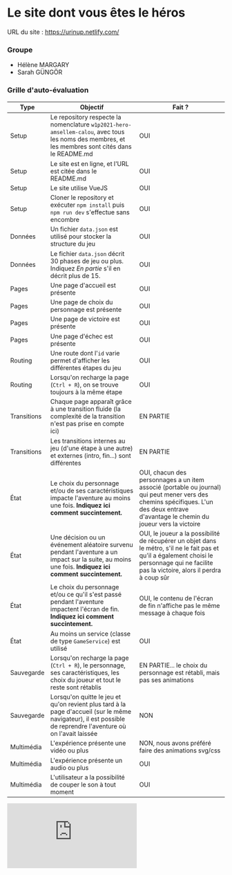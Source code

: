 # Le site dont vous êtes le héros

URL du site : https://urinup.netlify.com/

### Groupe

- Hélène MARGARY
- Sarah GÜNGÖR

### Grille d'auto-évaluation

| Type  | Objectif | Fait ? | 
| ----- | -------- | ------ |
| Setup | Le repository respecte la nomenclature `w1p2021-hero-amsellem-calou`, avec tous les noms des membres, et les membres sont cités dans le README.md | OUI |
| Setup | Le site est en ligne, et l'URL est citée dans le README.md | OUI |
| Setup | Le site utilise VueJS | OUI |
| Setup | Cloner le repository et exécuter `npm install` puis `npm run dev` s'effectue sans encombre | OUI |
| Données | Un fichier `data.json` est utilisé pour stocker la structure du jeu | OUI |
| Données | Le fichier `data.json` décrit 30 phases de jeu ou plus. Indiquez *En partie* s'il en décrit plus de 15. | OUI |
| Pages | Une page d'accueil est présente | OUI |
| Pages | Une page de choix du personnage est présente | OUI |
| Pages | Une page de victoire est présente | OUI |
| Pages | Une page d'échec est présente | OUI |
| Routing | Une route dont l'`id` varie permet d'afficher les différentes étapes du jeu | OUI |
| Routing | Lorsqu'on recharge la page (`Ctrl + R`), on se trouve toujours à la même étape | OUI |
| Transitions | Chaque page apparaît grâce à une transition fluide (la complexité de la transition n'est pas prise en compte ici) | EN PARTIE |
| Transitions | Les transitions internes au jeu (d'une étape à une autre) et externes (intro, fin...) sont différentes | EN PARTIE |
| État | Le choix du personnage et/ou de ses caractéristiques impacte l'aventure au moins une fois. **Indiquez ici comment succintement.** | OUI, chacun des personnages a un item associé (portable ou journal) qui peut mener vers des chemins spécifiques. L'un des deux entrave d'avantage le chemin du joueur vers la victoire |
| État | Une décision ou un événement aléatoire survenu pendant l'aventure a un impact sur la suite, au moins une fois. **Indiquez ici comment succintement.** | OUI, le joueur a la possibilité de récupérer un objet dans le métro, s'il ne le fait pas et qu'il a également choisi le personnage qui ne facilite pas la victoire, alors il perdra à coup sûr |
| État | Le choix du personnage et/ou ce qu'il s'est passé pendant l'aventure impactent l'écran de fin. **Indiquez ici comment succintement.** | OUI, le contenu de l'écran de fin n'affiche pas le même message à chaque fois |
| État | Au moins un service (classe de type `GameService`) est utilisé | OUI |
| Sauvegarde | Lorsqu'on recharge la page (`Ctrl + R`), le personnage, ses caractéristiques, les choix du joueur et tout le reste sont rétablis | EN PARTIE... le choix du personnage est rétabli, mais pas ses animations |
| Sauvegarde | Lorsqu'on quitte le jeu et qu'on revient plus tard à la page d'accueil (sur le même navigateur), il est possible de reprendre l'aventure où on l'avait laissée | NON |
| Multimédia | L'expérience présente une vidéo ou plus | NON, nous avons préféré faire des animations svg/css |
| Multimédia | L'expérience présente un audio ou plus | OUI |
| Multimédia | L'utilisateur a la possibilité de couper le son à tout moment | OUI |

![alt text](https://github.com/hlnmargary/w1p2021-hero-gungor-margary/blob/master/app/assets/img/arborescence.pdf)
